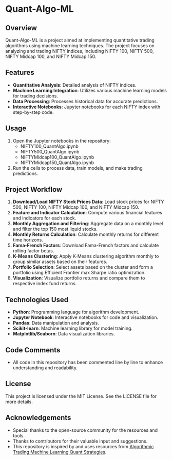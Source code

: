 # Quant-Algo-ML

## Overview
Quant-Algo-ML is a project aimed at implementing quantitative trading algorithms using machine learning techniques. The project focuses on analyzing and trading NIFTY indices, including NIFTY 100, NIFTY 500, NIFTY Midcap 100, and NIFTY Midcap 150.

## Features
- **Quantitative Analysis**: Detailed analysis of NIFTY indices.
- **Machine Learning Integration**: Utilizes various machine learning models for trading decisions.
- **Data Processing**: Processes historical data for accurate predictions.
- **Interactive Notebooks**: Jupyter notebooks for each NIFTY index with step-by-step code.

## Usage
1. Open the Jupyter notebooks in the repository:
    - NIFTY100_QuantAlgo.ipynb
    - NIFTY500_QuantAlgo.ipynb
    - NIFTYMidcap100_QuantAlgo.ipynb
    - NIFTYMidcap150_QuantAlgo.ipynb
2. Run the cells to process data, train models, and make trading predictions.

## Project Workflow
1. **Download/Load NIFTY Stock Prices Data**: Load stock prices for NIFTY 500, NIFTY 100, NIFTY Midcap 100, and NIFTY Midcap 150.
2. **Feature and Indicator Calculation**: Compute various financial features and indicators for each stock.
3. **Monthly Aggregation and Filtering**: Aggregate data on a monthly level and filter the top 150 most liquid stocks.
4. **Monthly Returns Calculation**: Calculate monthly returns for different time horizons.
5. **Fama-French Factors**: Download Fama-French factors and calculate rolling factor betas.
6. **K-Means Clustering**: Apply K-Means clustering algorithm monthly to group similar assets based on their features.
7. **Portfolio Selection**: Select assets based on the cluster and form a portfolio using Efficient Frontier max Sharpe ratio optimization.
8. **Visualization**: Visualize portfolio returns and compare them to respective index fund returns.

## Technologies Used
- **Python**: Programming language for algorithm development.
- **Jupyter Notebook**: Interactive notebooks for code and visualization.
- **Pandas**: Data manipulation and analysis.
- **Scikit-learn**: Machine learning library for model training.
- **Matplotlib/Seaborn**: Data visualization libraries.

## Code Comments
- All code in this repository has been commented line by line to enhance understanding and readability.

## License
This project is licensed under the MIT License. See the LICENSE file for more details.

## Acknowledgements
- Special thanks to the open-source community for the resources and tools.
- Thanks to contributors for their valuable input and suggestions.
- This repository is inspired by and uses resources from [Algorithmic Trading Machine Learning Quant Strategies](https://github.com/Luchkata/Algorithmic_Trading_Machine_Learning/blob/main/Algorithmic_Trading_Machine_Learning_Quant_Strategies.ipynb).
